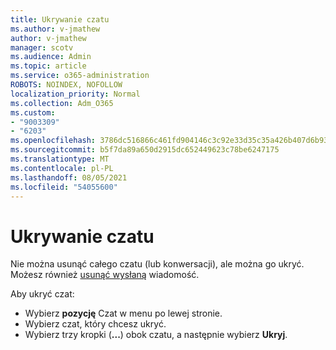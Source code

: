 ```yaml
---
title: Ukrywanie czatu
ms.author: v-jmathew
author: v-jmathew
manager: scotv
ms.audience: Admin
ms.topic: article
ms.service: o365-administration
ROBOTS: NOINDEX, NOFOLLOW
localization_priority: Normal
ms.collection: Adm_O365
ms.custom:
- "9003309"
- "6203"
ms.openlocfilehash: 3786dc516866c461fd904146c3c92e33d35c35a426b407d6b93d97fd11446ce9
ms.sourcegitcommit: b5f7da89a650d2915dc652449623c78be6247175
ms.translationtype: MT
ms.contentlocale: pl-PL
ms.lasthandoff: 08/05/2021
ms.locfileid: "54055600"
---
```

# <a name="hide-a-chat"></a>Ukrywanie czatu

Nie można usunąć całego czatu (lub konwersacji), ale można go ukryć. Możesz również [usunąć wysłaną](https://support.office.com/client/delete-a-message-you-have-sent-67bd76a5-04e7-46ea-9ef0-5800865cb8f3) wiadomość.

Aby ukryć czat:

- Wybierz **pozycję** Czat w menu po lewej stronie.
- Wybierz czat, który chcesz ukryć.
- Wybierz trzy kropki (**...**) obok czatu, a następnie wybierz **Ukryj**.
